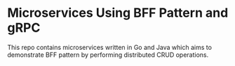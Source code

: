 # Microservices Using BFF Pattern and gRPC

This repo contains microservices written in Go and Java which aims to demonstrate BFF pattern by performing distributed CRUD operations.